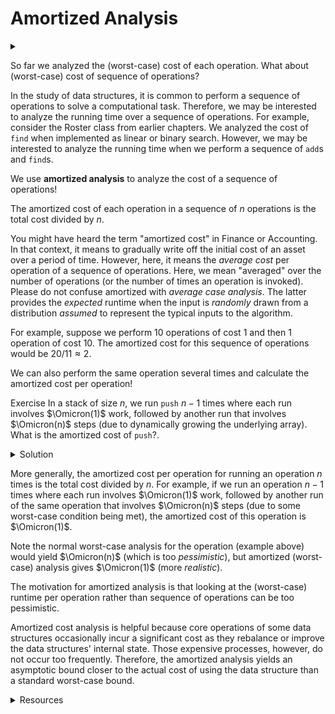 # Amortized Analysis

<div id="outcomes"><details><summary></summary>

* Describe what amortized analysis is.

</details></div>

So far we analyzed the (worst-case) cost of each operation. What about (worst-case) cost of sequence of operations?

In the study of data structures, it is common to perform a sequence of operations to solve a computational task. Therefore, we may be interested to analyze the running time over a sequence of operations. For example, consider the Roster class from earlier chapters. We analyzed the cost of `find` when implemented as linear or binary search. However, we may be interested to analyze the running time when we perform a sequence of `add`s and `find`s. 

We use **amortized analysis** to analyze the cost of a sequence of operations!

<div class="note">

The amortized cost of each operation in a sequence of $n$ operations is the total cost divided by $n$.

</div>

You might have heard the term "amortized cost" in Finance or Accounting. In that context, it means to gradually write off the initial cost of an asset over a period of time. However, here, it means the _average cost_ per operation of a sequence of operations. Here, we mean "averaged" over the number of operations (or the number of times an operation is invoked). Please do not confuse amortized with _average case analysis_. The latter provides the _expected_ runtime when the input is _randomly_ drawn from a distribution *assumed* to represent the typical inputs to the algorithm.

<!--

More formally, "amortized cost is that accumulated portion of the recorded cost of a fixed asset that has been charged to expense through either depreciation or amortization."

In Computer Science and analysis of algorithms, the motivation for amortized analysis is that looking at the worst-case run time **per operation**, rather than **per algorithm**, can be too _pessimistic_!

Amortized vs. Average:

https://gist.github.com/jconnolly/5acf05f279a7e9e40371
http://lcm.csa.iisc.ernet.in/dsa/node9.html
https://stackoverflow.com/questions/7333376/difference-between-average-case-and-amortized-analysis

-->

For example, suppose we perform $10$ operations of cost $1$ and then $1$ operation of cost $10$. The amortized cost for this sequence of operations would be $20/11 \approx 2$.

We can also perform the same operation several times and calculate the amortized cost per operation! 

<span class="tag">Exercise</span> In a stack of size $n$, we run `push` $n - 1$ times where each run involves $\Omicron(1)$ work, followed by another run that involves $\Omicron(n)$ steps (due to dynamically growing the underlying array). What is the amortized cost of `push`?. 

<details class="solution" data-release="Sep 29, 2023 17:00:00">
<summary>Solution</summary>

$$
\frac{(n - 1) \times \Omicron(1) + \Omicron(n)}{n} = \frac{2 \times \Omicron(n)}{n} \in \Omicron(1)
$$

</details>

More generally, the amortized cost per operation for running an operation $n$ times is the total cost divided by $n$. For example, if we run an operation $n - 1$ times where each run involves $\Omicron(1)$ work, followed by another run of the same operation that involves $\Omicron(n)$ steps (due to some worst-case condition being met), the amortized cost of this operation is $\Omicron(1)$.

Note the normal worst-case analysis for the operation (example above) would yield $\Omicron(n)$ (which is too *pessimistic*), but amortized (worst-case) analysis gives $\Omicron(1)$ (more *realistic*).

<div class="note">

The motivation for amortized analysis is that looking at the (worst-case) runtime per operation rather than sequence of operations can be too pessimistic.

</div>

Amortized cost analysis is helpful because core operations of some data structures occasionally incur a significant cost as they rebalance or improve the data structures' internal state. Those expensive processes, however, do not occur too frequently. Therefore, the amortized analysis yields an asymptotic bound closer to the actual cost of using the data structure than a standard worst-case bound. 

<details class="resource">
<summary>Resources</summary>

* Wikipedia's entry on [Amortized Analysis](https://en.wikipedia.org/wiki/Amortized_analysis).
* Brilliant's article on [Amortized Analysis](https://brilliant.org/wiki/amortized-analysis/).
* Cornell's CS3110 online lecture notes on [Amortized Analysis](https://www.cs.cornell.edu/courses/cs3110/2011sp/Lectures/lec20-amortized/amortized.htm).
* [What is amortized analysis of algorithms?](https://stackoverflow.com/questions/11102585/what-is-amortized-analysis-of-algorithms) on StackOverflow.
* [Difference between average case and amortized analysis](https://stackoverflow.com/questions/7333376/difference-between-average-case-and-amortized-analysis) on StackOverflow.

</details>
